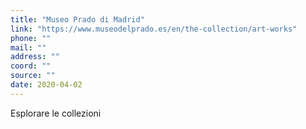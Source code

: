 ```yaml
---
title: "Museo Prado di Madrid"
link: "https://www.museodelprado.es/en/the-collection/art-works"
phone: ""
mail: ""
address: ""
coord: ""
source: ""
date: 2020-04-02
---
```


Esplorare le collezioni
